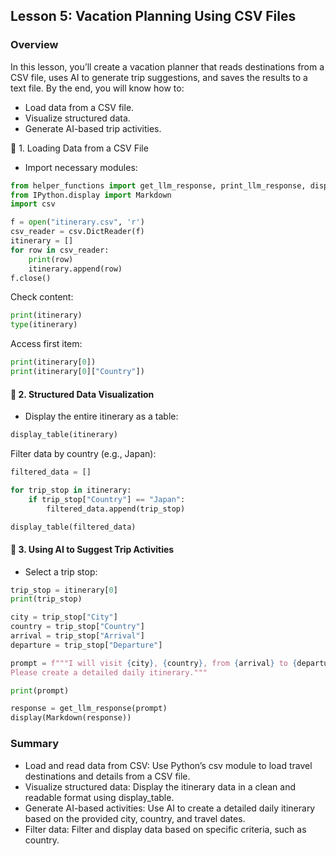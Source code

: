 ## Lesson 5: Vacation Planning Using CSV Files 

###  Overview
In this lesson, you’ll create a vacation planner that reads destinations from a CSV file, uses AI to generate trip suggestions, and saves the results to a text file. By the end, you will know how to:
  - Load data from a CSV file.
  - Visualize structured data.
  - Generate AI-based trip activities.

📝 1. Loading Data from a CSV File
  - Import necessary modules:

```python
from helper_functions import get_llm_response, print_llm_response, display_table
from IPython.display import Markdown
import csv

f = open("itinerary.csv", 'r')
csv_reader = csv.DictReader(f)
itinerary = []
for row in csv_reader:
    print(row)
    itinerary.append(row)
f.close()
```
Check content:
```python
print(itinerary)
type(itinerary)
```
Access first item:
```python
print(itinerary[0])
print(itinerary[0]["Country"])
```

#### 📝 2. Structured Data Visualization
  - Display the entire itinerary as a table:

```python
display_table(itinerary)
```
Filter data by country (e.g., Japan):
```python
filtered_data = []

for trip_stop in itinerary:
    if trip_stop["Country"] == "Japan":
        filtered_data.append(trip_stop)

display_table(filtered_data)
```

#### 📝 3. Using AI to Suggest Trip Activities
  - Select a trip stop:

```python
trip_stop = itinerary[0]
print(trip_stop)

city = trip_stop["City"]
country = trip_stop["Country"]
arrival = trip_stop["Arrival"]
departure = trip_stop["Departure"]

prompt = f"""I will visit {city}, {country}, from {arrival} to {departure}. 
Please create a detailed daily itinerary."""

print(prompt)

response = get_llm_response(prompt)
display(Markdown(response))
```

### Summary
  - Load and read data from CSV: Use Python’s csv module to load travel destinations and details from a CSV file.
  - Visualize structured data: Display the itinerary data in a clean and readable format using display_table.
  - Generate AI-based activities: Use AI to create a detailed daily itinerary based on the provided city, country, and travel dates.
  - Filter data: Filter and display data based on specific criteria, such as country.

